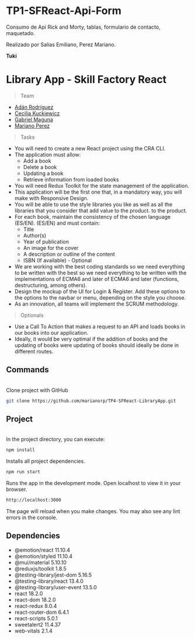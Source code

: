 # TP1-SFReact-Api-Form

Consumo de Api Rick and Morty, tablas, formulario de contacto, maquetado.

Realizado por Salias Emiliano, Perez Mariano.

**Tuki**



# Library App - Skill Factory React


 >Team














- [Adán Rodríguez](https://github.com/adan-rodriguez)
- [Cecilia Kuckiewicz](https://github.com/kucki)
- [Gabriel Maguna](https://github.com/Gabrielmaguna00)
- [Mariano Perez](https://github.com/marianorp)
    

 >Tasks


- You will need to create a new React project using the CRA CLI.
- The application must allow:
    - Add a book
    - Delete a book
    - Updating a book
    - Retrieve information from loaded books
- You will need Redux Toolkit for the state management of the application.
- This application will be the first one that, in a mandatory way, you will make with Responsive Design.
- You will be able to use the style libraries you like as well as all the libraries that you consider that add value to the product. to the product.
- For each book, maintain the consistency of the chosen language (ES/EN). 
(ES/EN) and must contain:
    - Title
    - Author(s) 
    - Year of publication
    - An image for the cover
    - A description or outline of the content
    - ISBN (If available) - Optional
- We are working with the best coding standards so we need everything to be written with the best so we need everything to be written with the implementations of ECMA6 and later of ECMA6 and later (functions, destructuring, among others).
- Design the mockup of the UI for Login & Register. Add these options to the options to the navbar or menu, depending on the style you choose.
- As an innovation, all teams will implement the SCRUM methodology.

 >Optionals
 
- Use a Call To Action that makes a request to an API and loads books in our books into our application.
- Ideally, it would be very optimal if the addition of books and the updating of books were updating of books should ideally be done in different routes.  


## Commands 


 \
Clone project with GitHub  

```sh
git clone https://github.com/marianorp/TP4-SFReact-LibraryApp.git
```

## Project



 \
 In the project directory, you can execute:
```sh
npm install
```


Installs all project dependencies.

```sh
npm run start
```

Runs the app in the development mode.
Open localhost to view it in your browser.
```sh
http://localhost:3000
```

The page will reload when you make changes.
You may also see any lint errors in the console.

## Dependencies

- @emotion/react 11.10.4
- @emotion/styled 11.10.4
- @mui/material 5.10.10
- @reduxjs/toolkit 1.8.5
- @testing-library/jest-dom 5.16.5
- @testing-library/react 13.4.0
- @testing-library/user-event 13.5.0
- react 18.2.0
- react-dom 18.2.0
- react-redux 8.0.4
- react-router-dom 6.4.1
- react-scripts 5.0.1
- sweetalert2 11.4.37
- web-vitals 2.1.4
